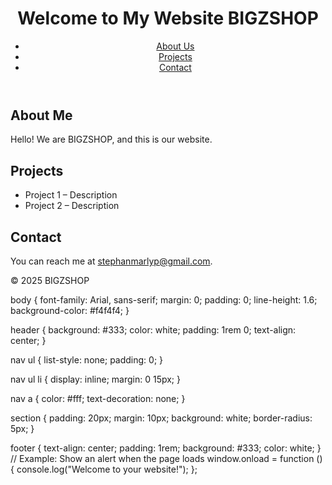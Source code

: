 <!DOCTYPE html>
<html lang="en">
<head>
  <meta charset="UTF-8" />
  <meta name="viewport" content="width=device-width, initial-scale=1.0"/>
  <title>My Website</title>
  <link rel="stylesheet" href="style.css"/>
</head>
<body>
  <header>
    <h1>Welcome to My Website BIGZSHOP</h1>
    <nav>
      <ul>
        <li><a href="#about">About Us</a></li>
        <li><a href="#projects">Projects</a></li>
        <li><a href="#contact">Contact</a></li>
      </ul>
    </nav>
  </header>

  <section id="about">
    <h2>About Me</h2>
    <p>Hello! We are BIGZSHOP, and this is our website.</p>
  </section>

  <section id="projects">
    <h2>Projects</h2>
    <ul>
      <li>Project 1 – Description</li>
      <li>Project 2 – Description</li>
    </ul>
  </section>

  <section id="contact">
    <h2>Contact</h2>
    <p>You can reach me at <a href="mailto:you@example.com">stephanmarlyp@gmail.com</a>.</p>
  </section>

  <footer>
    <p>&copy; 2025 BIGZSHOP</p>
  </footer>

  <script src="script.js"></script>
</body>
</html>
body {
  font-family: Arial, sans-serif;
  margin: 0;
  padding: 0;
  line-height: 1.6;
  background-color: #f4f4f4;
}

header {
  background: #333;
  color: white;
  padding: 1rem 0;
  text-align: center;
}

nav ul {
  list-style: none;
  padding: 0;
}

nav ul li {
  display: inline;
  margin: 0 15px;
}

nav a {
  color: #fff;
  text-decoration: none;
}

section {
  padding: 20px;
  margin: 10px;
  background: white;
  border-radius: 5px;
}

footer {
  text-align: center;
  padding: 1rem;
  background: #333;
  color: white;
}
// Example: Show an alert when the page loads
window.onload = function () {
  console.log("Welcome to your website!");
};
